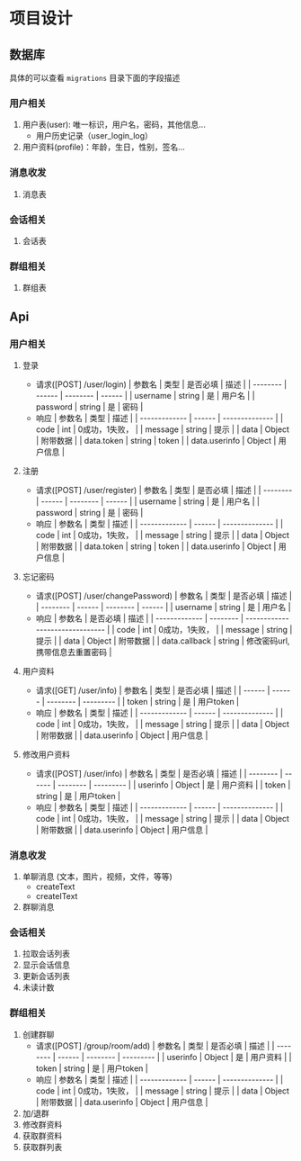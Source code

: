 # 项目设计
## 数据库
具体的可以查看 `migrations` 目录下面的字段描述

### 用户相关
1. 用户表(user): 唯一标识，用户名，密码，其他信息...
   - 用户历史记录（user_login_log）
2. 用户资料(profile)：年龄，生日，性别，签名...
### 消息收发
1. 消息表
### 会话相关
1. 会话表
### 群组相关
1. 群组表

## Api
### 用户相关
1. 登录
   - 请求([POST] /user/login)
      | 参数名   | 类型   | 是否必填 | 描述   |
      | -------- | ------ | -------- | ------ |
      | username | string | 是       | 用户名 |
      | password | string | 是       | 密码   |
   - 响应
      | 参数名        | 类型   | 描述           |
      | ------------- | ------ | -------------- |
      | code          | int    | 0成功，1失败， |
      | message       | string | 提示           |
      | data          | Object | 附带数据       |
      | data.token    | string | token          |
      | data.userinfo | Object | 用户信息       |

2. 注册
   - 请求([POST] /user/register)
      | 参数名   | 类型   | 是否必填 | 描述   |
      | -------- | ------ | -------- | ------ |
      | username | string | 是       | 用户名 |
      | password | string | 是       | 密码   |
   - 响应
      | 参数名        | 类型   | 描述           |
      | ------------- | ------ | -------------- |
      | code          | int    | 0成功，1失败， |
      | message       | string | 提示           |
      | data          | Object | 附带数据       |
      | data.token    | string | token          |
      | data.userinfo | Object | 用户信息       |

3. 忘记密码
   - 请求([POST] /user/changePassword)
      | 参数名   | 类型   | 是否必填 | 描述   |
      | -------- | ------ | -------- | ------ |
      | username | string | 是       | 用户名 |
   - 响应
      | 参数名        | 是否必填 | 描述                            |
      | ------------- | -------- | ------------------------------- |
      | code          | int      | 0成功，1失败，                  |
      | message       | string   | 提示                            |
      | data          | Object   | 附带数据                        |
      | data.callback | string   | 修改密码url, 携带信息去重置密码 |

4. 用户资料
   - 请求([GET] /user/info)
      | 参数名 | 类型   | 是否必填 | 描述      |
      | ------ | ------ | -------- | --------- |
      | token  | string | 是       | 用户token |
   - 响应
      | 参数名        | 类型   | 描述           |
      | ------------- | ------ | -------------- |
      | code          | int    | 0成功，1失败， |
      | message       | string | 提示           |
      | data          | Object | 附带数据       |
      | data.userinfo | Object | 用户信息       |

5. 修改用户资料
   - 请求([POST] /user/info)
      | 参数名   | 类型   | 是否必填 | 描述      |
      | -------- | ------ | -------- | --------- |
      | userinfo | Object | 是       | 用户资料  |
      | token    | string | 是       | 用户token |
   - 响应
      | 参数名        | 类型   | 描述           |
      | ------------- | ------ | -------------- |
      | code          | int    | 0成功，1失败， |
      | message       | string | 提示           |
      | data          | Object | 附带数据       |
      | data.userinfo | Object | 用户信息       |

### 消息收发
1. 单聊消息 (文本，图片，视频，文件，等等)
   - createText
   - createIText
2. 群聊消息
### 会话相关
1. 拉取会话列表
2. 显示会话信息
3. 更新会话列表
4. 未读计数
### 群组相关
1. 创建群聊
   - 请求([POST] /group/room/add)
      | 参数名   | 类型   | 是否必填 | 描述      |
      | -------- | ------ | -------- | --------- |
      | userinfo | Object | 是       | 用户资料  |
      | token    | string | 是       | 用户token |
   - 响应
      | 参数名        | 类型   | 描述           |
      | ------------- | ------ | -------------- |
      | code          | int    | 0成功，1失败， |
      | message       | string | 提示           |
      | data          | Object | 附带数据       |
      | data.userinfo | Object | 用户信息       |
2. 加/退群
3. 修改群资料
4. 获取群资料
5. 获取群列表